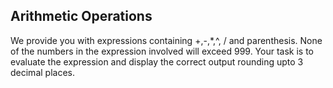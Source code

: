 ## Arithmetic Operations

We provide you with expressions containing +,-,*,^, / and parenthesis. None of the numbers in the expression involved will exceed 999. 
Your task is to evaluate the expression and display the correct output rounding upto 3 decimal places.
